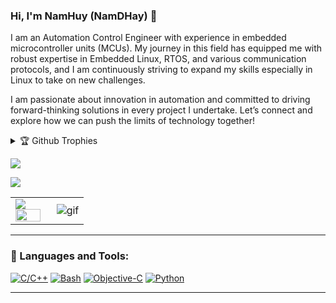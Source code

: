 ### Hi, I'm NamHuy (NamDHay) 👋

I am an Automation Control Engineer with experience in embedded microcontroller units (MCUs). My journey in this field has equipped me with robust expertise in Embedded Linux, RTOS, and various communication protocols, and I am continuously striving to expand my skills especially in Linux to take on new challenges.

I am passionate about innovation in automation and committed to driving forward-thinking solutions in every project I undertake. Let’s connect and explore how we can push the limits of technology together!

<details><summary>🏆 Github Trophies</summary>
  <img src="https://github-profile-trophy.vercel.app/?username=NamDHay&theme=onedark&rank=SECRET,SSS,SS,S,AAA,AA,A,B,C&row=1" alt="trophies"> 
</details>


<p>
<img src="https://github-profile-summary-cards.vercel.app/api/cards/profile-details?username=NamDHay&theme=dracula&hide_border=true"/>
</p>

<table>
<tr>
  <td width="48%">
    <img src="https://github-readme-stats.vercel.app/api?&count_private=true&include_all_commits=true&username=NamDHay&custom_title=GitHub+Stats&show_icons=true&theme=radical" />
    <img src="https://github-readme-stats.vercel.app/api/top-langs/?username=NamDHay&layout=compact&theme=radical" width="100%" />
    </td>
    <img src="https://komarev.com/ghpvc/?username=Human-Gem&color=green&style=plastic" />

  </td>

  <td width="52%"><img alt="gif" align="right" src="./All%20png/coder.gif"/></td>

</tr>
<table>





  
---
### 🧰  Languages and Tools:
[![C/C++](https://img.shields.io/badge/C/C++-174480?style=for-the-badge&logo=C/C++&logoColor=red)](#)
[![Bash](https://img.shields.io/badge/Bash-4EAA25?logo=gnubash&logoColor=fff)](#)
[![Objective-C](https://img.shields.io/badge/OBJECTIVE--C-%233A95E3.svg?&logo=apple&logoColor=white)](#)
[![Python](https://img.shields.io/badge/Python-3776AB?logo=python&logoColor=fff)](#)
<br />

---
